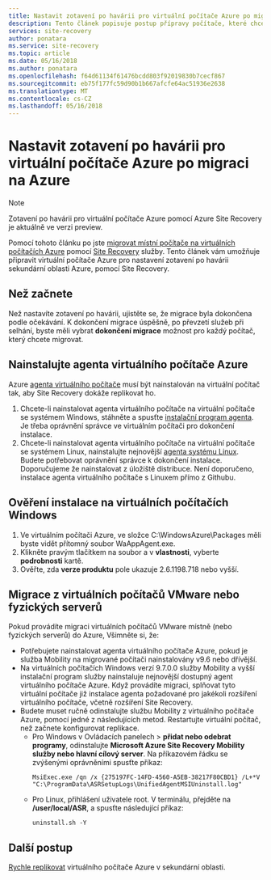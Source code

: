 ```yaml
---
title: Nastavit zotavení po havárii pro virtuální počítače Azure po migraci na Azure s Azure Site Recovery | Microsoft Docs
description: Tento článek popisuje postup přípravy počítače, které chcete nastavit zotavení po havárii mezi oblastmi Azure po migraci na Azure pomocí Azure Site Recovery.
services: site-recovery
author: ponatara
ms.service: site-recovery
ms.topic: article
ms.date: 05/16/2018
ms.author: ponatara
ms.openlocfilehash: f64d61134f61476bcdd803f92019830b7cecf867
ms.sourcegitcommit: eb75f177fc59d90b1b667afcfe64ac51936e2638
ms.translationtype: MT
ms.contentlocale: cs-CZ
ms.lasthandoff: 05/16/2018
---
```

# <a name="set-up-disaster-recovery-for-azure-vms-after-migration-to-azure"></a>Nastavit zotavení po havárii pro virtuální počítače Azure po migraci na Azure 

>[!NOTE]
> Zotavení po havárii pro virtuální počítače Azure pomocí Azure Site Recovery je aktuálně ve verzi preview.

Pomocí tohoto článku po jste [migrovat místní počítače na virtuálních počítačích Azure](tutorial-migrate-on-premises-to-azure.md) pomocí [Site Recovery](site-recovery-overview.md) služby. Tento článek vám umožňuje připravit virtuální počítače Azure pro nastavení zotavení po havárii sekundární oblasti Azure, pomocí Site Recovery.



## <a name="before-you-start"></a>Než začnete

Než nastavíte zotavení po havárii, ujistěte se, že migrace byla dokončena podle očekávání. K dokončení migrace úspěšně, po převzetí služeb při selhání, byste měli vybrat **dokončení migrace** možnost pro každý počítač, který chcete migrovat. 



## <a name="install-the-azure-vm-agent"></a>Nainstalujte agenta virtuálního počítače Azure

Azure [agenta virtuálního počítače](../virtual-machines/extensions/agent-windows.md) musí být nainstalován na virtuální počítač tak, aby Site Recovery dokáže replikovat ho.


1. Chcete-li nainstalovat agenta virtuálního počítače na virtuální počítače se systémem Windows, stáhněte a spusťte [instalační program agenta](http://go.microsoft.com/fwlink/?LinkID=394789&clcid=0x409). Je třeba oprávnění správce ve virtuálním počítači pro dokončení instalace.
2. Chcete-li nainstalovat agenta virtuálního počítače na virtuální počítače se systémem Linux, nainstalujte nejnovější [agenta systému Linux](../virtual-machines/extensions/agent-linux.md). Budete potřebovat oprávnění správce k dokončení instalace. Doporučujeme že nainstalovat z úložiště distribuce. Není doporučeno, instalace agenta virtuálního počítače s Linuxem přímo z Githubu. 


## <a name="validate-the-installation-on-windows-vms"></a>Ověření instalace na virtuálních počítačích Windows

1. Ve virtuálním počítači Azure, ve složce C:\WindowsAzure\Packages měli byste vidět přítomný soubor WaAppAgent.exe.
2. Klikněte pravým tlačítkem na soubor a v **vlastnosti**, vyberte **podrobnosti** kartě.
3. Ověřte, zda **verze produktu** pole ukazuje 2.6.1198.718 nebo vyšší.



## <a name="migration-from-vmware-vms-or-physical-servers"></a>Migrace z virtuálních počítačů VMware nebo fyzických serverů

Pokud provádíte migraci virtuálních počítačů VMware místně (nebo fyzických serverů) do Azure, Všimněte si, že:

- Potřebujete nainstalovat agenta virtuálního počítače Azure, pokud je služba Mobility na migrované počítači nainstalovány v9.6 nebo dřívější.
- Na virtuálních počítačích Windows verzí 9.7.0.0 služby Mobility a vyšší instalační program služby nainstaluje nejnovější dostupný agent virtuálního počítače Azure. Když provádíte migraci, splňovat tyto virtuální počítače již instalace agenta požadované pro jakékoli rozšíření virtuálního počítače, včetně rozšíření Site Recovery.
- Budete muset ručně odinstalujte službu Mobility z virtuálního počítače Azure, pomocí jedné z následujících metod. Restartujte virtuální počítač, než začnete konfigurovat replikace.
    - Pro Windows v Ovládacích panelech > **přidat nebo odebrat programy**, odinstalujte **Microsoft Azure Site Recovery Mobility služby nebo hlavní cílový server**. Na příkazovém řádku se zvýšenými oprávněními spusťte příkaz:
        ```
        MsiExec.exe /qn /x {275197FC-14FD-4560-A5EB-38217F80CBD1} /L+*V "C:\ProgramData\ASRSetupLogs\UnifiedAgentMSIUninstall.log"
        ```
    - Pro Linux, přihlášení uživatele root. V terminálu, přejděte na **/user/local/ASR**, a spusťte následující příkaz:
        ```
        uninstall.sh -Y
        ```


## <a name="next-steps"></a>Další postup

[Rychle replikovat](azure-to-azure-quickstart.md) virtuálního počítače Azure v sekundární oblasti.
